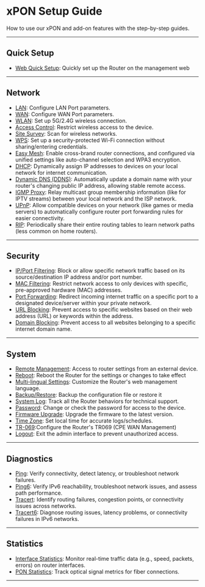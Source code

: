 # xPON Setup Guide
How to use our xPON and add-on features with the step-by-step guides.

---

## Quick Setup
- [Web Quick Setup](quicksetup.md#-web-quick-setup): Quickly set up the Router on the management web 

---

## Network
- [LAN](pon_lan.md): Configure LAN Port parameters.
- [WAN](pon_wan.md): Configure WAN Port parameters.
- [WLAN](pon_wlan.md#basic-settings): Set up 5G/2.4G wireless connection.
- [Access Control](pon_wlan.md#access-control): Restrict wireless access to the device.
- [Site Survey](pon_wlan.md#site-survey): Scan for wireless networks.
- [WPS](pon_wlan.md#wps): Set up a security-protected Wi-Fi connection without sharing/entering credentials.
- [Easy Mesh](pon_wlan.md#easy-mesh): Enable cross-brand router connections, and configured via unified settings like auto-channel selection and WPA3 encryption.
- [DHCP](pon_service.md#dhcp): Dynamically assign IP addresses to devices on your local network for internet communication.
- [Dynamic DNS (DDNS)](pon_service.md#dynamic-dns): Automatically update a domain name with your router's changing public IP address, allowing stable remote access. 
- [IGMP Proxy](pon_service.md#igmp-proxy): Relay multicast group membership information (like for IPTV streams) between your local network and the ISP network. 
- [UPnP](pon_service.md#upnp): Allow compatible devices on your network (like games or media servers) to automatically configure router port forwarding rules for easier connectivity. 
- [RIP](pon_service.md#rip): Periodically share their entire routing tables to learn network paths (less common on home routers). 

---

## Security
- [IP/Port Filtering](pon_service.md#ipport-filtering): Block or allow specific network traffic based on its source/destination IP address and/or port number. 
- [MAC Filtering](pon_service.md#mac-filtering): Restrict network access to only devices with specific, pre-approved hardware (MAC) addresses. 
- [Port Forwarding](pon_service.md#port-forwarding): Redirect incoming internet traffic on a specific port to a designated device/server within your private network. 
- [URL Blocking](pon_service.md#url-blocking): Prevent access to specific websites based on their web address (URL) or keywords within the address. 
- [Domain Blocking](pon_service.md#domain-blocking): Prevent access to all websites belonging to a specific internet domain name.

---

## System
- [Remote Management](pon_advance.md#remote-management): Access to router settings from an external device.
- [Reboot](pon_advance.md#reboot): Reboot the Router for the settings or changes to take effect
- [Multi-lingual Settings](pon_advance.md#multi-lingual-settings): Customize the Router's web management language.
- [Backup/Restore](pon_advance.md#backuprestore): Backup the configuration file or restore it
- [System Log](pon_advance.md#system-log): Track all the Router behaviors for technical support.
- [Password](pon_advance.md#password): Change or check the password for access to the device.
- [Firmware Upgrade](pon_advance.md#firmware-upgrade): Upgrade the firmware to the latest version.
- [Time Zone](pon_advance.md#time-zone): Set local time for accurate logs/schedules.
- [TR-069](pon_advance.md#tr-069):Configure the Router's TR069 (CPE WAN Management)
- [Logout](pon_advance.md#logout): Exit the admin interface to prevent unauthorized access.

---

## Diagnostics
- [Ping](pon_diagnostics.md#ping): Verify connectivity, detect latency, or troubleshoot network failures.
- [Ping6](pon_diagnostics.md#ping6): Verify IPv6 reachability, troubleshoot network issues, and assess path performance. 
- [Tracert](pon_diagnostics.md#tracert): Identify routing failures, congestion points, or connectivity issues across networks. 
- [Tracert6](pon_diagnostics.md#tracert6): Diagnose routing issues, latency problems, or connectivity failures in IPv6 networks.

---

## Statistics
- [Interface Statistics](pon_statistics.md): Monitor real-time traffic data (e.g., speed, packets, errors) on router interfaces.
- [PON Statistics](pon_statistics.md#pon-statistics): Track optical signal metrics for fiber connections.

---